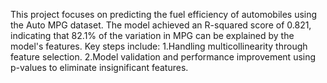 This project focuses on predicting the fuel efficiency of automobiles using the Auto MPG dataset. The model achieved an R-squared score of 0.821, indicating that 82.1% of the variation in MPG can be explained by the model's features. Key steps include:
1.Handling multicollinearity through feature selection.
2.Model validation and performance improvement using p-values to eliminate insignificant features.
